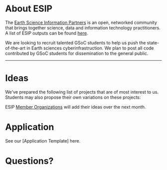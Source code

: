 # About ESIP

The <a href="http://esipfed.org/" target="_blank">Earth Science Information Partners</a> is an open, networked community that brings together science, data and information technology practitioners. A list of ESIP outputs can be found <a href="http://esipfed.org/esip-outputs-list"> here</a>.

We are looking to recruit talented GSoC students to help us push the state-of-the-art in Earth sciences cyberinfrastruction. We plan to post all code contributed by GSoC students for dissemination to the general public.

-----

# Ideas

We've prepared the following list of projects that are of most interest to us. Students may also propose their own variations on these projects:

ESIP <a href="http://esipfed.org/partners"> Member Organizations</a> will add their ideas over the next month. 

# Application
See our [Application Template] here. 

# Questions?

[contact form]: http://esipfed.org/contact
[googadvice]: https://code.google.com/p/google-summer-of-code/wiki/AdviceforStudents

